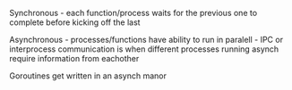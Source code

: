 Synchronous
    - each function/process waits for the previous one to complete before kicking off the last

Asynchronous
    - processes/functions have ability to run in paralell
    - IPC or interprocess communication is when different processes running asynch require information from eachother


Goroutines get written in an asynch manor